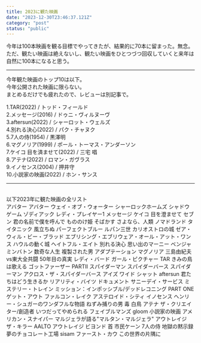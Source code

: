 ```yaml
---
title: 2023に観た映画
date: "2023-12-30T23:46:37.121Z"
category: "post"
status: "public"
---
```


今年は100本映画を観る目標でやってきたが、結果的に70本に留まった。無念。  
ただ、観たい映画は絶えないし、観たい映画をひとつづつ回収していくと来年は自然に100本になると思う。  

***

今年観た映画のトップ10は以下。  
今年公開された映画に限らない。  
まとめるだけでも疲れたので、レビューは別記事で。

1.TAR(2022) / トッド・フィールド  
2.メッセージ(2016) / ドゥニ・ヴィルヌーヴ  
3.aftersun(2022) / シャーロット・ウェルズ    
4.別れる決心(2022) /  パク・チャヌク  
5.7人の侍(1954) / 黒澤明  
6.マグノリア(1999) / ポール・トーマス・アンダーソン  
7.ケイコ 目を済ませて(2022) / 三宅 唱  
8.アテナ(2022) / ロマン・ガヴラス  
9.イノセンス(2004) / 押井守  
10.小説家の映画(2022) / ホン・サンス   
  
***
<br>
以下2023年に観た映画の全リスト  
<br>
アバター  
アバター ウェイ・オブ・ウォーター  
シャーロックホームズ シャドウゲーム  
ゾディアック  
レディ・プレイヤー1  
メッセージ  
ケイコ 目を澄ませて  
セブン  
君の名前で僕を呼んで  
もののけ姫  
そばかす  
さよなら、人類  
ノマドランド  
タイタニック  
風立ちぬ  
パーフェクトブルー  
ルパン三世 カリオストロの城  
ゼア・ウィル・ビー・ブラッド  
エブリシング・エブリウェア・オール・アット・ワンス  
ハウルの動く城  
ヘイトフル・エイト  
別れる決心  
思い出のマーニー  
ベンジャミンバトン 数奇な人生  
複製された男  
アダプテーション  
マグノリア  
三島由紀夫vs東大全共闘 50年目の真実  
レディ・バード  
ガール・ピクチャー  
TAR  
きみの鳥は歌える  
ゴットファーザー PARTⅡ  
スパイダーマン スパイダーバース  
スパイダーマン アクロス・ザ・スパイダーバース  
アイズ ワイド シャット  
aftersun  
君たちはどう生きるか  
リアリティ・バイツ  
ドキュメント サニーデイ・サービス  
ミステリー・トレイン  
ミッション：インポッシブル/デッドレコニング PART ONE  
ゲット・アウト  
ファルコン・レイク  
アステロイド・シティ  
イノセンス  
ヘンリー・シュガーのワンダフルな物語  
ねずみ捕りの男  
毒  
白鳥  
アテナ  
ザ・クリエイター/創造者  
いつだってやめられる  
フェイブルマンズ  
gloom  
小説家の映画  
アメリカン・スナイパー  
マルジェラが語る"マルタン・マルジェラ"  
アウトレイジ  
ザ・キラー  
AALTO  
アウトレイジ ビヨンド  
首  
市民ケーン  
7人の侍  
地獄の黙示録  
夢のチョコレート工場  
sisam  
ファースト・カウ  
この世界の片隅に  


